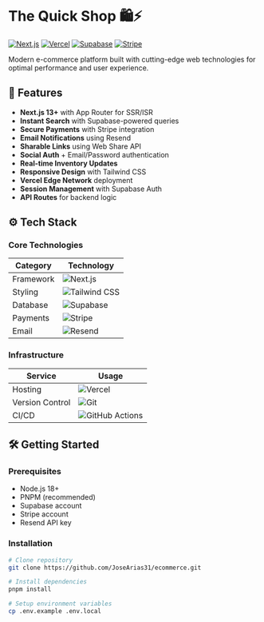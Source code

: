 # The Quick Shop 🛍️⚡

[![Next.js](https://img.shields.io/badge/Next.js-13.4+-000000?logo=next.js&logoColor=white)](https://nextjs.org/)
[![Vercel](https://img.shields.io/badge/Deployed%20on-Vercel-000000?logo=vercel)](https://vercel.com)
[![Supabase](https://img.shields.io/badge/Supabase-3.0+-3ECF8E?logo=supabase)](https://supabase.com)
[![Stripe](https://img.shields.io/badge/Powered%20by-Stripe-635BFF?logo=stripe)](https://stripe.com)

Modern e-commerce platform built with cutting-edge web technologies for optimal performance and user experience.

## 🚀 Features

- **Next.js 13+** with App Router for SSR/ISR
- **Instant Search** with Supabase-powered queries
- **Secure Payments** with Stripe integration
- **Email Notifications** using Resend
- **Sharable Links** using Web Share API
- **Social Auth** + Email/Password authentication
- **Real-time Inventory Updates**
- **Responsive Design** with Tailwind CSS
- **Vercel Edge Network** deployment
- **Session Management** with Supabase Auth
- **API Routes** for backend logic

## ⚙️ Tech Stack

### Core Technologies
| Category        | Technology                                                                 |
|-----------------|----------------------------------------------------------------------------|
| Framework       | ![Next.js](https://img.shields.io/badge/-Next.js-000000?logo=next.js)      |
| Styling         | ![Tailwind CSS](https://img.shields.io/badge/-Tailwind_CSS-38B2AC?logo=tailwind-css) |
| Database        | ![Supabase](https://img.shields.io/badge/-Supabase-3ECF8E?logo=supabase)   |
| Payments        | ![Stripe](https://img.shields.io/badge/-Stripe-635BFF?logo=stripe)        |
| Email           | ![Resend](https://img.shields.io/badge/-Resend-000000?logo=resend)        |

### Infrastructure
| Service         | Usage                                                                      |
|-----------------|----------------------------------------------------------------------------|
| Hosting         | ![Vercel](https://img.shields.io/badge/-Vercel-000000?logo=vercel)        |
| Version Control | ![Git](https://img.shields.io/badge/-Git-F05032?logo=git&logoColor=white)  |
| CI/CD           | ![GitHub Actions](https://img.shields.io/badge/-GitHub_Actions-2088FF?logo=github-actions) |

## 🛠️ Getting Started

### Prerequisites
- Node.js 18+
- PNPM (recommended)
- Supabase account
- Stripe account
- Resend API key

### Installation
```bash
# Clone repository
git clone https://github.com/JoseArias31/ecommerce.git

# Install dependencies
pnpm install

# Setup environment variables
cp .env.example .env.local
